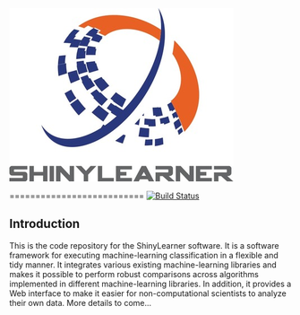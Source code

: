 ![ShinyLearner logo](Web/shinylearner/Logo_Small.jpg)

==========================
[![Build Status](https://travis-ci.org/srp33/ShinyLearner.svg?branch=master)](https://travis-ci.org/srp33/ShinyLearner)

## Introduction

This is the code repository for the ShinyLearner software. It is a software framework for executing machine-learning classification in a flexible and tidy manner. It integrates various existing machine-learning libraries and makes it possible to perform robust comparisons across algorithms implemented in different machine-learning libraries. In addition, it provides a Web interface to make it easier for non-computational scientists to analyze their own data. More details to come...
